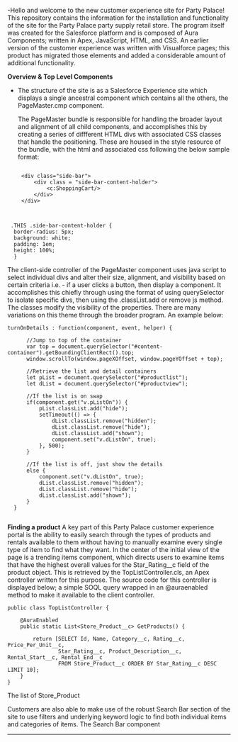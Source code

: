   -Hello and welcome to the new customer experience site for Party Palace! This repository contains the information for the installation and functionality of the site for the Party Palace party supply retail store. The program itself was created for the Salesforce platform and is composed of Aura Components; written in Apex, JavaScript, HTML, and CSS. An earlier version of the customer experience was written with Visualforce pages; this product has migrated those elements and added a considerable amount of additional functionality. 
  
  
  
  
  
  **Overview & Top Level Components**
 - The structure of the site is as a Salesforce Experience site which displays a single ancestral component which contains all the others, the PageMaster.cmp component. 
 
    The PageMaster bundle is responsible for handling the broader layout and alignment of all child components, and accomplishes this by creating a series of diffferent HTML divs with associated CSS classes that handle the positioning. These are housed in the style resource of the bundle, with the html and associated css following the below sample format:
    
   
   ```

    <div class="side-bar">
        <div class = "side-bar-content-holder">
            <c:ShoppingCart/>
        </div>
    </div>

  ```
   

   .THIS .side-bar-content-holder {
    border-radius: 5px;
    background: white;
    padding: 1em;
    height: 100%;
    }

  ```
  
  The client-side controller of the PageMaster component uses java script to select individual divs and alter their size, alignment, and visibility based on certain criteria
  i.e. - if a user clicks a button, then display a component. It accomplishes this chiefly through using the format of using querySelector to isolate specific divs, then using the .classList.add or remove js method. The classes modify the visibility of the properties. There are many variations on this theme through the broader program. An example below:
  
  ```
turnOnDetails : function(component, event, helper) {
        
        //Jump to top of the container
        var top = document.querySelector("#content-container").getBoundingClientRect().top;
        window.scrollTo(window.pageXOffset, window.pageYOffset + top);
        
        //Retrieve the list and detail containers
		let pList = document.querySelector("#productlist");
        let dList = document.querySelector("#productview");
        
        //If the list is on swap
        if(component.get("v.pListOn")) {
            pList.classList.add("hide");
            setTimeout(() => { 
       			dList.classList.remove("hidden");
                dList.classList.remove("hide");
        		dList.classList.add("shown");
            	component.set("v.dListOn", true);
            }, 500);
        }
         
        //If the list is off, just show the details
        else {
            component.set("v.dListOn", true);
        	dList.classList.remove("hidden");
        	dList.classList.remove("hide");
        	dList.classList.add("shown");    
        }
	}
        
 ```
**Finding a product**
A key part of this Party Palace customer experience portal is the ability to easily search through the types of products and rentals available to them without having to manually examine every single type of item to find what they want. In the center of the initial view of the page is a trending items component, which directs users to examine items that have the highest overall values for the Star_Rating__c field of the product object. This is retrieved by the TopListController.cls, an Apex controller written for this purpose.
The source code for this controller is displayed below; a simple SOQL query wrapped in an @auraenabled method to make it available to the client controller.
```
public class TopListController {
	
    @AuraEnabled
    public static List<Store_Product__c> GetProducts() {

        return [SELECT Id, Name, Category__c, Rating__c, Price_Per_Unit__c, 
                Star_Rating__c, Product_Description__c, Rental_Start__c, Rental_End__c 
                FROM Store_Product__c ORDER BY Star_Rating__c DESC LIMIT 10];
    }
}

```

The list of Store_Product



Customers are also able to make use of the robust Search Bar section of the site to use filters and underlying keyword logic to find both individual items and categories of items. The Search Bar component 
















****
